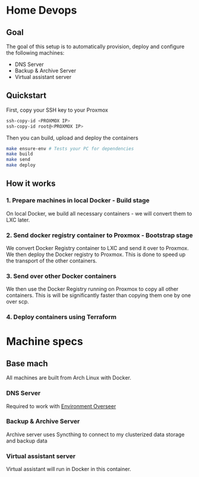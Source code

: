 # Home Devops

## Goal

The goal of this setup is to automatically provision, deploy and configure the following machines:
- DNS Server
- Backup & Archive Server
- Virtual assistant server

## Quickstart

First, copy your SSH key to your Proxmox

```bash
ssh-copy-id <PROXMOX IP>
ssh-copy-id root@<PROXMOX IP>
```

Then you can build, upload and deploy the containers

```bash
make ensure-env # Tests your PC for dependencies
make build
make send
make deploy
```

## How it works

### 1. Prepare machines in local Docker - Build stage

On local Docker, we build all necessary containers - we will convert them to LXC later.

### 2. Send docker registry container to Proxmox - Bootstrap stage

We convert Docker Registry container to LXC and send it over to Proxmox. We then deploy the Docker registry to Proxmox. This is done to speed up the transport of the other containers.

### 3. Send over other Docker containers

We then use the Docker Registry running on Proxmox to copy all other containers. This is will be significantly faster than copying them one by one over scp.

### 4. Deploy containers using Terraform


# Machine specs

## Base mach

All machines are built from Arch Linux with Docker.

### DNS Server

Required to work with [Environment Overseer](https://github.com/richard-hajek/environment-overseer])

### Backup & Archive Server

Archive server uses Syncthing to connect to my clusterized data storage and backup data

### Virtual assistant server

Virtual assistant will run in Docker in this container.

